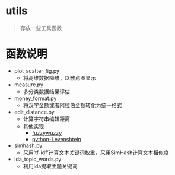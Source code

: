 # utils
> 存放一些工具函数

# 函数说明
- plot_scatter_fig.py
    - 将高维数据降维，以散点图显示
- measure.py
    - 多分类数据结果评估
- money_format.py
    - 将汉字金额或者阿拉伯金额转化为统一格式
- edit_distance.py
    - 计算字符串编辑距离
    - 其他实现
        - [fuzzywuzzy](https://github.com/seatgeek/fuzzywuzzy)
        - [python-Levenshtein](https://github.com/miohtama/python-Levenshtein)
- simhash.py
    - 采用‘tf-idf’计算文本关键词权重，采用SimHash计算文本相似度
- lda_topic_words.py
    - 利用lda提取主题关键词